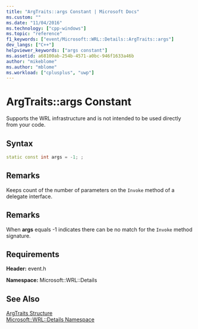 ```yaml
---
title: "ArgTraits::args Constant | Microsoft Docs"
ms.custom: ""
ms.date: "11/04/2016"
ms.technology: ["cpp-windows"]
ms.topic: "reference"
f1_keywords: ["event/Microsoft::WRL::Details::ArgTraits::args"]
dev_langs: ["C++"]
helpviewer_keywords: ["args constant"]
ms.assetid: a68100ab-254b-4571-a0bc-946f1633a46b
author: "mikeblome"
ms.author: "mblome"
ms.workload: ["cplusplus", "uwp"]
---
```

# ArgTraits::args Constant
Supports the WRL infrastructure and is not intended to be used directly from your code.  
  
## Syntax  
  
```cpp  
static const int args = -1; ;  
```  
  
## Remarks  
 Keeps count of the number of parameters on the `Invoke` method of a delegate interface.  
  
## Remarks  
 When **args** equals -1 indicates there can be no match for the `Invoke` method signature.  
  
## Requirements  
 **Header:** event.h  
  
 **Namespace:** Microsoft::WRL::Details  
  
## See Also  
 [ArgTraits Structure](../windows/argtraits-structure.md)   
 [Microsoft::WRL::Details Namespace](../windows/microsoft-wrl-details-namespace.md)